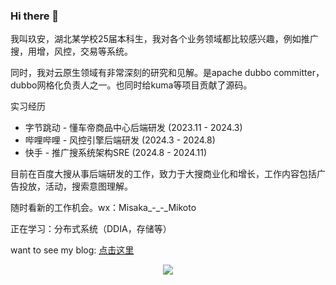 ### Hi there 👋

我叫玖安，湖北某学校25届本科生，我对各个业务领域都比较感兴趣，例如推广搜，用增，风控，交易等系统。
 
同时，我对云原生领域有非常深刻的研究和见解。是apache dubbo committer，dubbo网格化负责人之一。也同时给kuma等项目贡献了源码。
 
实习经历
 - 字节跳动 - 懂车帝商品中心后端研发 (2023.11 - 2024.3)
 - 哔哩哔哩 - 风控引擎后端研发 (2024.3 - 2024.8)
 - 快手 - 推广搜系统架构SRE (2024.8 - 2024.11)
 
目前在百度大搜从事后端研发的工作，致力于大搜商业化和增长，工作内容包括广告投放，活动，搜索意图理解。


随时看新的工作机会。wx：Misaka_-_-_Mikoto

正在学习：分布式系统（DDIA，存储等）


want to see my blog: <a href="https://blog.csdn.net/qq_61039408" title="点击这里">点击这里</a>


<div align="center"> <img src="https://github-readme-stats.vercel.app/api?username=sjmshsh"> </div>

<!--
**sjmshsh/sjmshsh** is a ✨ _special_ ✨ repository because its `README.md` (this file) appears on your GitHub profile.

Here are some ideas to get you started:

- 🔭 I’m currently working on ...
- 🌱 I’m currently learning ...
- 👯 I’m looking to collaborate on ...
- 🤔 I’m looking for help with ...
- 💬 Ask me about ...
- 📫 How to reach me: ...
- 😄 Pronouns: ...
- ⚡ Fun fact: ...
-->

